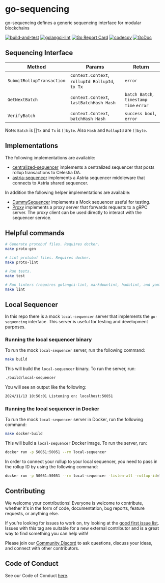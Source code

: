 # go-sequencing

go-sequencing defines a generic sequencing interface for modular blockchains

<!-- markdownlint-disable MD013 -->
[![build-and-test](https://github.com/rollkit/go-sequencing/actions/workflows/ci_release.yml/badge.svg)](https://github.com/rollkit/go-sequencing/actions/workflows/ci_release.yml)
[![golangci-lint](https://github.com/rollkit/go-sequencing/actions/workflows/lint.yml/badge.svg)](https://github.com/rollkit/go-sequencing/actions/workflows/lint.yml)
[![Go Report Card](https://goreportcard.com/badge/github.com/rollkit/go-sequencing)](https://goreportcard.com/report/github.com/rollkit/go-sequencing)
[![codecov](https://codecov.io/gh/rollkit/go-sequencing/branch/main/graph/badge.svg?token=CWGA4RLDS9)](https://codecov.io/gh/rollkit/go-sequencing)
[![GoDoc](https://godoc.org/github.com/rollkit/go-sequencing?status.svg)](https://godoc.org/github.com/rollkit/go-sequencing)
<!-- markdownlint-enable MD013 -->

## Sequencing Interface

<!-- markdownlint-disable MD013 -->
| Method        | Params                                                   | Return          |
| ------------- | -------------------------------------------------------- | --------------- |
| `SubmitRollupTransaction` | `context.Context`, `rollupId RollupId`, `tx Tx` | `error` |
| `GetNextBatch` | `context.Context`, `lastBatchHash Hash` | `batch Batch`, `timestamp Time` `error` |
| `VerifyBatch` | `context.Context`, `batchHash Hash` | `success bool`, `error` |
<!-- markdownlint-enable MD013 -->

Note: `Batch` is []`Tx` and `Tx` is `[]byte`. Also `Hash` and `RollupId` are `[]byte`.

## Implementations

The following implementations are available:

* [centralized-sequencer][centralized] implements a centralized sequencer that
  posts rollup transactions to Celestia DA.
* [astria-sequencer][astria] implements a Astria sequencer middleware that
  connects to Astria shared sequencer.

In addition the following helper implementations are available:

* [DummySequencer][dummy] implements a Mock sequencer useful for testing.
* [Proxy][proxy] implements a proxy server that forwards requests to a gRPC
  server. The proxy client can be used directly to interact with the sequencer
  service.

## Helpful commands

```sh
# Generate protobuf files. Requires docker.
make proto-gen

# Lint protobuf files. Requires docker.
make proto-lint

# Run tests.
make test

# Run linters (requires golangci-lint, markdownlint, hadolint, and yamllint)
make lint
```

## Local Sequencer

In this repo there is a mock `local-sequencer` server that implements the `go-sequencing` interface. This server is useful for testing and development purposes.

### Running the local sequencer binary

To run the mock `local-sequencer` server, run the following command:

```sh
make build
```

This will build the `local-sequencer` binary. To run the server, run:

```sh
./build/local-sequencer
```

You will see an output like the following: 
  
```sh
2024/11/13 10:56:01 Listening on: localhost:50051
```

### Running the local sequencer in Docker

To run the mock `local-sequencer` server in Docker, run the following command:

```sh
make docker-build
```

This will build a `local-sequencer` Docker image. To run the server, run:

```sh
docker run -p 50051:50051 --rm local-sequencer
```

In order to connect your rollup to your local sequencer, you need to pass in the rollup ID by using the following command:

```sh
docker run -p 50051:50051 --rm local-sequencer -listen-all -rollup-id=testing
```

## Contributing

We welcome your contributions! Everyone is welcome to contribute, whether it's
in the form of code, documentation, bug reports, feature
requests, or anything else.

If you're looking for issues to work on, try looking at the [good first issue
list][gfi].  Issues with this tag are suitable for a new external contributor
and is a great way to find something you can help with!

Please join our
[Community Discord](https://discord.com/invite/YsnTPcSfWQ)
to ask questions, discuss your ideas, and connect with other contributors.

## Code of Conduct

See our Code of Conduct [here](https://docs.celestia.org/community/coc).

[centralized]: <https://github.com/rollkit/centralized-sequencer>
[astria]: <https://github.com/rollkit/astria-sequencer>
[dummy]: https://github.com/rollkit/go-sequencing/blob/main/test/dummy.go
[proxy]: https://github.com/rollkit/go-sequencing/tree/main/proxy
[gfi]: https://github.com/rollkit/go-da/issues?q=is%3Aissue+is%3Aopen+label%3A%22good+first+issue%22
